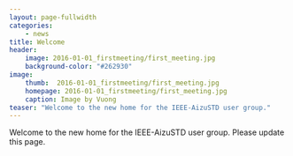 ```yaml
--- 
layout: page-fullwidth
categories:
    - news
title: Welcome
header:
    image: 2016-01-01_firstmeeting/first_meeting.jpg
    background-color: "#262930"
image:
    thumb:  2016-01-01_firstmeeting/first_meeting.jpg
    homepage: 2016-01-01_firstmeeting/first_meeting.jpg
    caption: Image by Vuong
teaser: "Welcome to the new home for the IEEE-AizuSTD user group."
---
```

Welcome to the new home for the IEEE-AizuSTD user group.
Please update this page. 
